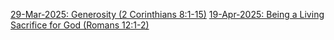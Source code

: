 
[29-Mar-2025: Generosity (2 Corinthians 8:1-15)](lesson-29-Mar-2025.md)
[19-Apr-2025: Being a Living Sacrifice for God (Romans 12:1-2)](lesson-19-Apr-2025.md)